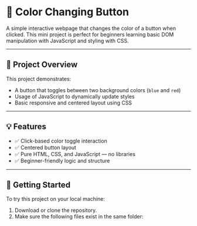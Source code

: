 # 🎨 Color Changing Button

A simple interactive webpage that changes the color of a button when clicked. This mini project is perfect for beginners learning basic DOM manipulation with JavaScript and styling with CSS.

---

## 📄 Project Overview

This project demonstrates:

- A button that toggles between two background colors (`blue` and `red`)
- Usage of JavaScript to dynamically update styles
- Basic responsive and centered layout using CSS

---

## 💡 Features

- ✅ Click-based color toggle interaction  
- ✅ Centered button layout  
- ✅ Pure HTML, CSS, and JavaScript — no libraries  
- ✅ Beginner-friendly logic and structure  

---

## 🚀 Getting Started

To try this project on your local machine:

1. Download or clone the repository.
2. Make sure the following files exist in the same folder:

